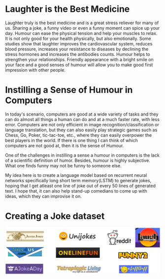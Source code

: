 # Laughter is the Best Medicine 

  Laughter truly is the best medicine and is a great stress reliever for many of us. Sharing a joke, a funny video or even a funny moment can spice up your day. Humour can ease the physical tension and help your muscles to relax. It is not only good for your health physically, but also emotionally. Some studies show that laughter improves the cardiovascular system, reduces blood pressure, increases your resistance to diseases by declining the stress hormones and increases the antibodies counts. Humour helps to strengthen your relationships. Friendly appearance with a bright smile on your face and a good senses of humour will allow you to make good first impression with other people. 




# Instilling a Sense of Humour in Computers

  In today's scenario, computers are good at a wide variety of tasks and they can do almost all things a human can do and at a much faster rate, with less error. Computers are not only efficient in image recognition/classification or language translation, but they can also easily play strategic games such as Chess, Go, Poker, tic-tac-toe, etc., where they can easily overpower the best players in the world. If there is one thing I can think of which computers are not good at, then it is the sense of Humour.


  One of the challenges in instilling a sense a humour in computers is the lack of a scientific definition of humor. Besides, humour is highly subjective. What one finds funny may not be funny to someone else. 


  My idea here is to create a language model based on recurrent neural networks specifically long short term memory(LSTM) to generate jokes, hoping that I get atleast one line of joke out of every 50 lines of generated text. I hope that, it can also help stand-up comedians to come up with ideas, which they can improvise it on. 
  
# Creating a Joke dataset

![Alt text](joke_sources.png "Title")



